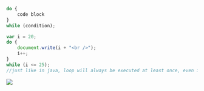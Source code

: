 ```jsx
do {
	code block
}
while (condition);
```

```jsx
var i = 20;
do {
	document.write(i + "<br />");
	i++;
}
while (i <= 25);
//just like in java, loop will always be executed at least once, even if condition is false, bc code block is executed before condition is tested.
```

![](https://s3.us-west-2.amazonaws.com/secure.notion-static.com/a7cdb517-f855-4e95-a0df-2d06eed0a806/Untitled.png?X-Amz-Algorithm=AWS4-HMAC-SHA256&X-Amz-Credential=AKIAT73L2G45O3KS52Y5%2F20210308%2Fus-west-2%2Fs3%2Faws4_request&X-Amz-Date=20210308T134203Z&X-Amz-Expires=86400&X-Amz-Signature=1c403fdab1301b41c42fef1efb22fefb3946be04800cf1b2729ea981513523f4&X-Amz-SignedHeaders=host&response-content-disposition=filename%20%3D%22Untitled.png%22)